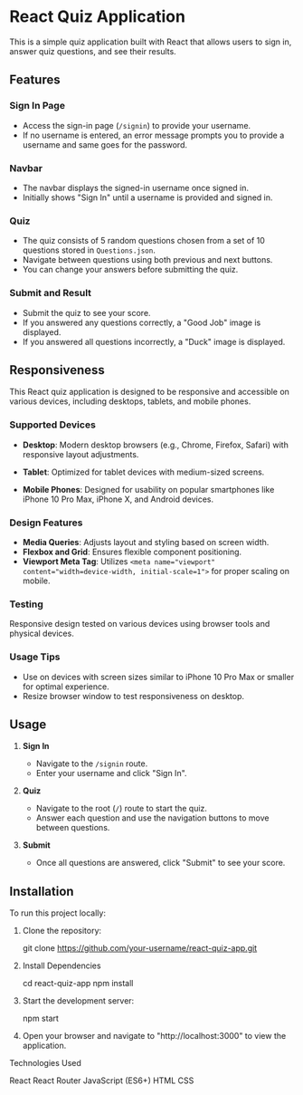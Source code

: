 # React Quiz Application

This is a simple quiz application built with React that allows users to sign in, answer quiz questions, and see their results.

## Features

### Sign In Page

- Access the sign-in page (`/signin`) to provide your username.
- If no username is entered, an error message prompts you to provide a username and same goes for the password.

### Navbar

- The navbar displays the signed-in username once signed in.
- Initially shows "Sign In" until a username is provided and signed in.

### Quiz

- The quiz consists of 5 random questions chosen from a set of 10 questions stored in `Questions.json`.
- Navigate between questions using both previous and next buttons.
- You can change your answers before submitting the quiz.

### Submit and Result

- Submit the quiz to see your score.
- If you answered any questions correctly, a "Good Job" image is displayed.
- If you answered all questions incorrectly, a "Duck" image is displayed.

## Responsiveness

This React quiz application is designed to be responsive and accessible on various devices, including desktops, tablets, and mobile phones.

### Supported Devices

- **Desktop**: Modern desktop browsers (e.g., Chrome, Firefox, Safari) with responsive layout adjustments.
- **Tablet**: Optimized for tablet devices with medium-sized screens.

- **Mobile Phones**: Designed for usability on popular smartphones like iPhone 10 Pro Max, iPhone X, and Android devices.

### Design Features

- **Media Queries**: Adjusts layout and styling based on screen width.
- **Flexbox and Grid**: Ensures flexible component positioning.
- **Viewport Meta Tag**: Utilizes `<meta name="viewport" content="width=device-width, initial-scale=1">` for proper scaling on mobile.

### Testing

Responsive design tested on various devices using browser tools and physical devices.

### Usage Tips

- Use on devices with screen sizes similar to iPhone 10 Pro Max or smaller for optimal experience.
- Resize browser window to test responsiveness on desktop.

## Usage

1. **Sign In**

   - Navigate to the `/signin` route.
   - Enter your username and click "Sign In".

2. **Quiz**

   - Navigate to the root (`/`) route to start the quiz.
   - Answer each question and use the navigation buttons to move between questions.

3. **Submit**
   - Once all questions are answered, click "Submit" to see your score.

## Installation

To run this project locally:

1. Clone the repository:

   git clone https://github.com/your-username/react-quiz-app.git

2. Install Dependencies

   cd react-quiz-app
   npm install

3. Start the development server:

   npm start

4. Open your browser and navigate to "http://localhost:3000" to view the application.

Technologies Used

React
React Router
JavaScript (ES6+)
HTML
CSS
